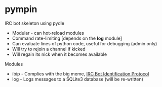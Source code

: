 # pympin

IRC bot skeleton using pydle

* Modular - can hot-reload modules
* Command rate-limiting [depends on the **log** module]
* Can evaluate lines of python code, useful for debugging (admin only)
* Will try to rejoin a channel if kicked
* Will regain its nick when it becomes available

Modules
* ibip - Complies with the big meme, [IRC Bot Identification Protocol](https://github.com/inexist3nce/IBIP)
* log - Logs messages to a SQLite3 database (will be re-written)
